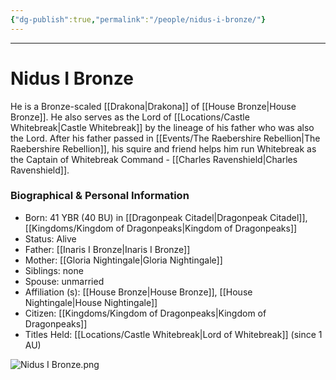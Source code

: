 ```yaml
---
{"dg-publish":true,"permalink":"/people/nidus-i-bronze/"}
---
```



---
# Nidus I Bronze
He is a Bronze-scaled [[Drakona\|Drakona]] of [[House Bronze\|House Bronze]]. He also serves as the Lord of [[Locations/Castle Whitebreak\|Castle Whitebreak]] by the lineage of his father who was also the Lord. After his father passed in [[Events/The Raebershire Rebellion\|The Raebershire Rebellion]], his squire and friend helps him run Whitebreak as the Captain of Whitebreak Command - [[Charles Ravenshield\|Charles Ravenshield]].

### Biographical & Personal Information
- Born: 41 YBR (40 BU) in [[Dragonpeak Citadel\|Dragonpeak Citadel]], [[Kingdoms/Kingdom of Dragonpeaks\|Kingdom of Dragonpeaks]]
- Status: Alive
- Father: [[Inaris I Bronze\|Inaris I Bronze]]
- Mother: [[Gloria Nightingale\|Gloria Nightingale]]
- Siblings: none
- Spouse: unmarried
- Affiliation (s): [[House Bronze\|House Bronze]], [[House Nightingale\|House Nightingale]]
- Citizen: [[Kingdoms/Kingdom of Dragonpeaks\|Kingdom of Dragonpeaks]]
- Titles Held: [[Locations/Castle Whitebreak\|Lord of Whitebreak]] (since 1 AU)

![Nidus I Bronze.png](/img/user/Images/Nidus%20I%20Bronze.png)